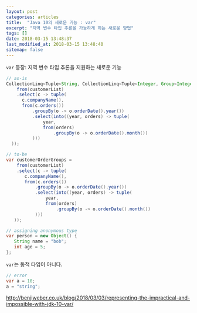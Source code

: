 ```yaml
---
layout: post
categories: articles
title:  "Java 10의 새로운 기능 : var"
excerpt: "지역 변수 타입 추론을 가능하게 하는 새로운 방법"
tags: []
date: 2018-03-15 13:48:37
last_modified_at: 2018-03-15 13:48:40
sitemap: false
---
```


`var` 등장: 지역 변수 타입 추론을 지원하는 새로운 기능

```java
// as-is
CollectionLinq<Tuple<String, CollectionLinq<Tuple<Integer, Group<Integer, Order>>>>> customerOrderGroups =
    from(customerList)
    .select(c -> tuple(
      c.companyName(),
      from(c.orders())
          .groupBy(o -> o.orderDate().year())
          .select(into((year, orders) -> tuple(
              year,
              from(orders)
                  .groupBy(o -> o.orderDate().month())
          )))
  ));

// to-be
var customerOrderGroups =
    from(customerList)
    .select(c -> tuple(
       c.companyName(),
       from(c.orders())
           .groupBy(o -> o.orderDate().year())
           .select(into((year, orders) -> tuple(
               year,
               from(orders)
                   .groupBy(o -> o.orderDate().month())
           )))
   ));

// assigning anonymous type
var person = new Object() {
   String name = "bob";
   int age = 5;
};
```

`var`는 동적 타입이 아니다.

```java
// error
var a = 10;
a = "string";
```

http://benjiweber.co.uk/blog/2018/03/03/representing-the-impractical-and-impossible-with-jdk-10-var/

